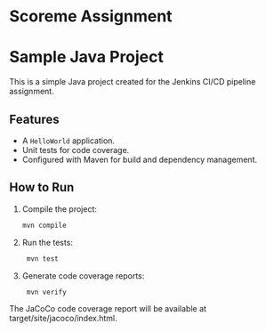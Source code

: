 # Scoreme Assignment
# Sample Java Project

This is a simple Java project created for the Jenkins CI/CD pipeline assignment. 

## Features
- A `HelloWorld` application.
- Unit tests for code coverage.
- Configured with Maven for build and dependency management.

## How to Run
1. Compile the project:
   ```bash
   mvn compile

2. Run the tests:
   ```bash
    mvn test

3. Generate code coverage reports:
   ```bash
    mvn verify

The JaCoCo code coverage report will be available at target/site/jacoco/index.html.